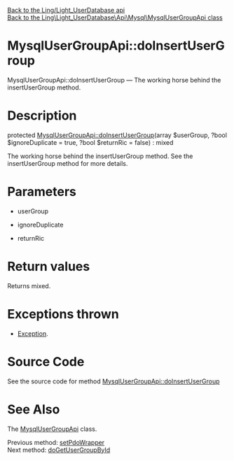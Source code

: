 [Back to the Ling/Light_UserDatabase api](https://github.com/lingtalfi/Light_UserDatabase/blob/master/doc/api/Ling/Light_UserDatabase.md)<br>
[Back to the Ling\Light_UserDatabase\Api\Mysql\MysqlUserGroupApi class](https://github.com/lingtalfi/Light_UserDatabase/blob/master/doc/api/Ling/Light_UserDatabase/Api/Mysql/MysqlUserGroupApi.md)


MysqlUserGroupApi::doInsertUserGroup
================



MysqlUserGroupApi::doInsertUserGroup — The working horse behind the insertUserGroup method.




Description
================


protected [MysqlUserGroupApi::doInsertUserGroup](https://github.com/lingtalfi/Light_UserDatabase/blob/master/doc/api/Ling/Light_UserDatabase/Api/Mysql/MysqlUserGroupApi/doInsertUserGroup.md)(array $userGroup, ?bool $ignoreDuplicate = true, ?bool $returnRic = false) : mixed




The working horse behind the insertUserGroup method.
See the insertUserGroup method for more details.




Parameters
================


- userGroup

    

- ignoreDuplicate

    

- returnRic

    


Return values
================

Returns mixed.


Exceptions thrown
================

- [Exception](http://php.net/manual/en/class.exception.php).&nbsp;







Source Code
===========
See the source code for method [MysqlUserGroupApi::doInsertUserGroup](https://github.com/lingtalfi/Light_UserDatabase/blob/master/Api/Mysql/MysqlUserGroupApi.php#L142-L179)


See Also
================

The [MysqlUserGroupApi](https://github.com/lingtalfi/Light_UserDatabase/blob/master/doc/api/Ling/Light_UserDatabase/Api/Mysql/MysqlUserGroupApi.md) class.

Previous method: [setPdoWrapper](https://github.com/lingtalfi/Light_UserDatabase/blob/master/doc/api/Ling/Light_UserDatabase/Api/Mysql/MysqlUserGroupApi/setPdoWrapper.md)<br>Next method: [doGetUserGroupById](https://github.com/lingtalfi/Light_UserDatabase/blob/master/doc/api/Ling/Light_UserDatabase/Api/Mysql/MysqlUserGroupApi/doGetUserGroupById.md)<br>

